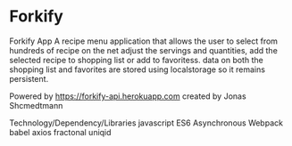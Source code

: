 # Forkify
Forkify App
A recipe menu application that allows the user to select from hundreds of recipe on the net adjust the servings and quantities, add the selected recipe to shopping list or add to favoritess. 
data on both the shopping list and favorites are stored using localstorage so it remains persistent.

Powered by https://forkify-api.herokuapp.com created by Jonas Shcmedtmann

Technology/Dependency/Libraries 
javascript ES6
Asynchronous 
Webpack
babel
axios
fractonal
uniqid
